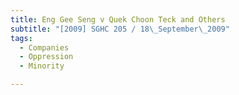 ```yaml
---
title: Eng Gee Seng v Quek Choon Teck and Others
subtitle: "[2009] SGHC 205 / 18\_September\_2009"
tags:
  - Companies
  - Oppression
  - Minority

---
```


